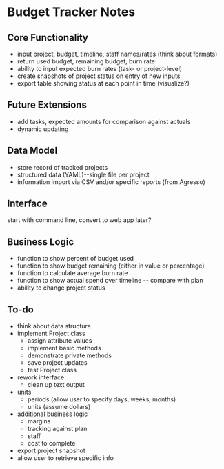 # Budget Tracker Notes

## Core Functionality

- input project, budget, timeline, staff names/rates (think about formats)
- return used budget, remaining budget, burn rate
- ability to input expected burn rates (task- or project-level)
- create snapshots of project status on entry of new inputs
- export table showing status at each point in time (visualize?)

## Future Extensions

- add tasks, expected amounts for comparison against actuals
- dynamic updating

## Data Model

- store record of tracked projects
- structured data (YAML)--single file per project
- information import via CSV and/or specific reports (from Agresso)

## Interface

start with command line, convert to web app later?

## Business Logic

- function to show percent of budget used
- function to show budget remaining (either in value or percentage)
- function to calculate average burn rate
- function to show actual spend over timeline -- compare with plan
- ability to change project status

## To-do

- think about data structure
- implement Project class
  - assign attribute values
  - implement basic methods
  - demonstrate private methods
  - save project updates
  - test Project class
- rework interface
  - clean up text output
- units
  - periods (allow user to specify days, weeks, months)
  - units (assume dollars)
- additional business logic
  - margins
  - tracking against plan
  - staff
  - cost to complete
- export project snapshot
- allow user to retrieve specific info
